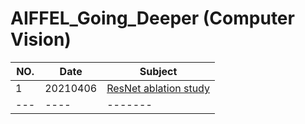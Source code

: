 # AIFFEL_Going_Deeper (Computer Vision)

|NO.|Date|Subject|
|---|----|-------|
|1|20210406|[ResNet ablation study](https://github.com/rladjswkd/AIFFEL_Going_Deeper/blob/main/%5B20210406%5DResNet%20Ablation%20Study/ResNet%20Ablation%20Study.ipynb)|
|---|----|-------|
